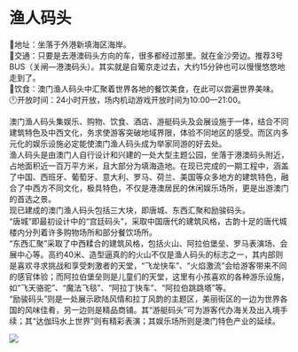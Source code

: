 # 渔人码头  
📍地址：坐落于外港新填海区海岸。  
🚌交通：只要是去港澳码头方向的车，很多都经过那里。就在金沙旁边。推荐3号BUS（关闸—港澳码头）。其实就是自葡京走过去，大约15分钟也可以慢慢悠悠地走到了。  
🍴饮食：澳门渔人码头中汇聚着世界各地的餐饮美食，在此可以尝遍世界美味。  
🕛开放时间：24小时开放，场内机动游戏开放时间为10:00—21:00。  

澳门渔人码头集娱乐、购物、饮食、酒店、游艇码头及会展设施于一体，结合不同建筑特色及中西文化，务求使游客突破地域界限，体验不同地区的感受。而区内多元化的娱乐设施必定能使澳门渔人码头成为举家同游的好去处。  
渔人码头是由澳门人自行设计和兴建的一处大型主题公园，坐落于港澳码头附近，占地面积近一百万平方米，且大部分为填海造地。在现已完成的一期工程中，涵盖了中国、西班牙、葡萄牙、意大利、罗马、荷兰、美国等众多地方的建筑特色，融合了中西方不同文化，极具特色，不仅是港澳居民的休闲娱乐场所，更是出游澳门的首选之景。  
现已建成的澳门渔人码头包括三大块，即唐城、东西汇聚和励骏码头。  
“唐城”即最初设计中的“宫廷码头”，采取中国唐代的建筑风格，古韵十足的唐代城楼内分列着许多购物场所和部分餐饮场所。  
“东西汇聚”采取了中西糅合的建筑风格，包括火山、阿拉伯堡垒、罗马表演场、会展中心等。高约40米、造型逼真的的火山不仅是渔人码头的标志之一，其内部则是喜欢寻求挑战和享受刺激者的天堂，“飞龙快车”、“火焰激流”会给游客带来不同的感官体验；而阿拉伯堡垒则是儿童们的天堂，这里有小孩喜欢的各种游乐设施，如“飞天骆驼”、“魔法飞毯”、“阿拉丁快车”、“阿拉伯跳跳塔”等。  
“励骏码头”则是一处展示欧陆风情和拉丁风韵的主题区，美丽街区的一边为世界各国的风味佳肴，另一边则是精品商铺。其“游艇码头”可为游客代办海关及出入境手续；其“达伽玛水上世界”则有精彩表演；其娱乐场所则是澳门特色产业的延续。  

![](https://raw.gitmirror.com/szqq0512/Pic/main/img/202201212103858.png)  
